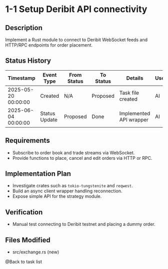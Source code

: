 # 1-1 Setup Deribit API connectivity

## Description
Implement a Rust module to connect to Deribit WebSocket feeds and HTTP/RPC endpoints for order placement.

## Status History
| Timestamp | Event Type | From Status | To Status | Details | User |
|-----------|------------|-------------|-----------|---------|------|
| 2025-05-20 00:00:00 | Created | N/A | Proposed | Task file created | AI |
| 2025-06-04 00:00:00 | Status Update | Proposed | Done | Implemented API wrapper | AI |

## Requirements
- Subscribe to order book and trade streams via WebSocket.
- Provide functions to place, cancel and edit orders via HTTP or RPC.

## Implementation Plan
- Investigate crates such as `tokio-tungstenite` and `reqwest`.
- Build an async client wrapper handling reconnection.
- Expose simple API for the strategy module.

## Verification
- Manual test connecting to Deribit testnet and placing a dummy order.

## Files Modified
- src/exchange.rs (new)

@Back to task list
